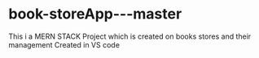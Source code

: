 # book-storeApp---master
This i a MERN STACK Project which is created on books stores and their management 
Created in VS code

